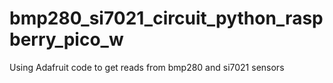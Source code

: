 # bmp280_si7021_circuit_python_raspberry_pico_w
Using Adafruit code to get reads from bmp280 and si7021 sensors
